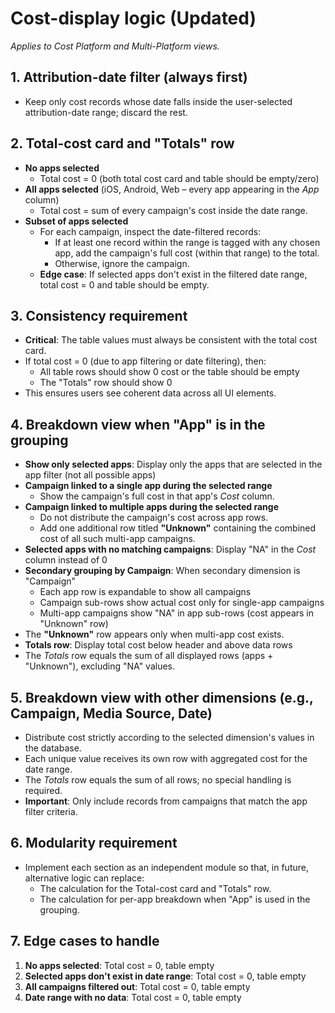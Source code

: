 # Cost-display logic (Updated)

*Applies to Cost Platform and Multi-Platform views.*

## 1. Attribution-date filter (always first)
- Keep only cost records whose date falls inside the user-selected attribution-date range; discard the rest.

## 2. Total-cost card and "Totals" row
- **No apps selected**
  - Total cost = 0 (both total cost card and table should be empty/zero)
- **All apps selected** (iOS, Android, Web – every app appearing in the *App* column)
  - Total cost = sum of every campaign's cost inside the date range.
- **Subset of apps selected**
  - For each campaign, inspect the date-filtered records:
    - If at least one record within the range is tagged with any chosen app, add the campaign's full cost (within that range) to the total.
    - Otherwise, ignore the campaign.
  - **Edge case**: If selected apps don't exist in the filtered date range, total cost = 0 and table should be empty.

## 3. Consistency requirement
- **Critical**: The table values must always be consistent with the total cost card.
- If total cost = 0 (due to app filtering or date filtering), then:
  - All table rows should show 0 cost or the table should be empty
  - The "Totals" row should show 0
- This ensures users see coherent data across all UI elements.

## 4. Breakdown view when "App" is in the grouping
- **Show only selected apps**: Display only the apps that are selected in the app filter (not all possible apps)
- **Campaign linked to a single app during the selected range**
  - Show the campaign's full cost in that app's *Cost* column.
- **Campaign linked to multiple apps during the selected range**
  - Do not distribute the campaign's cost across app rows.
  - Add one additional row titled **"Unknown"** containing the combined cost of all such multi-app campaigns.
- **Selected apps with no matching campaigns**: Display "NA" in the *Cost* column instead of 0
- **Secondary grouping by Campaign**: When secondary dimension is "Campaign"
  - Each app row is expandable to show all campaigns
  - Campaign sub-rows show actual cost only for single-app campaigns
  - Multi-app campaigns show "NA" in app sub-rows (cost appears in "Unknown" row)
- The **"Unknown"** row appears only when multi-app cost exists.
- **Totals row**: Display total cost below header and above data rows
- The *Totals* row equals the sum of all displayed rows (apps + "Unknown"), excluding "NA" values.

## 5. Breakdown view with other dimensions (e.g., Campaign, Media Source, Date)
- Distribute cost strictly according to the selected dimension's values in the database.
- Each unique value receives its own row with aggregated cost for the date range.
- The *Totals* row equals the sum of all rows; no special handling is required.
- **Important**: Only include records from campaigns that match the app filter criteria.

## 6. Modularity requirement
- Implement each section as an independent module so that, in future, alternative logic can replace:
  - The calculation for the Total-cost card and "Totals" row.
  - The calculation for per-app breakdown when "App" is used in the grouping.

## 7. Edge cases to handle
1. **No apps selected**: Total cost = 0, table empty
2. **Selected apps don't exist in date range**: Total cost = 0, table empty
3. **All campaigns filtered out**: Total cost = 0, table empty
4. **Date range with no data**: Total cost = 0, table empty 